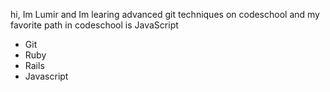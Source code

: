 hi, Im Lumir and Im learing advanced git techniques on codeschool and my favorite path in codeschool is JavaScript

* Git
* Ruby
* Rails
* Javascript